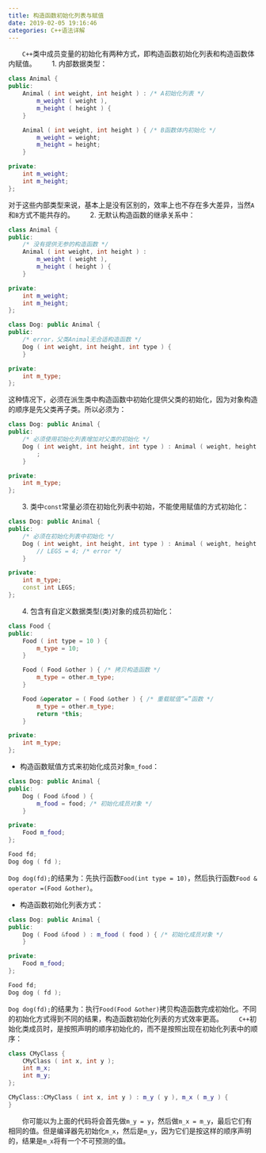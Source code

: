 ```yaml
---
title: 构造函数初始化列表与赋值
date: 2019-02-05 19:16:46
categories: C++语法详解
---
```

&emsp;&emsp;`C++`类中成员变量的初始化有两种方式，即构造函数初始化列表和构造函数体内赋值。
&emsp;&emsp;1. 内部数据类型：

``` cpp
class Animal {
public:
    Animal ( int weight, int height ) : /* A初始化列表 */
        m_weight ( weight ),
        m_height ( height ) {
    }

    Animal ( int weight, int height ) { /* B函数体内初始化 */
        m_weight = weight;
        m_height = height;
    }

private:
    int m_weight;
    int m_height;
};
```

对于这些内部类型来说，基本上是没有区别的，效率上也不存在多大差异，当然`A`和`B`方式不能共存的。
&emsp;&emsp;2. 无默认构造函数的继承关系中：

``` cpp
class Animal {
public:
    /* 没有提供无参的构造函数 */
    Animal ( int weight, int height ) :
        m_weight ( weight ),
        m_height ( height ) {
    }

private:
    int m_weight;
    int m_height;
};

class Dog: public Animal {
public:
    /* error，父类Animal无合适构造函数 */
    Dog ( int weight, int height, int type ) {
    }

private:
    int m_type;
};
```

这种情况下，必须在派生类中构造函数中初始化提供父类的初始化，因为对象构造的顺序是先父类再子类。所以必须为：

``` cpp
class Dog: public Animal {
public:
    /* 必须使用初始化列表增加对父类的初始化 */
    Dog ( int weight, int height, int type ) : Animal ( weight, height ) {
        ;
    }

private:
    int m_type;
};
```

&emsp;&emsp;3. 类中`const`常量必须在初始化列表中初始，不能使用赋值的方式初始化：

``` cpp
class Dog: public Animal {
public:
    /* 必须在初始化列表中初始化 */
    Dog ( int weight, int height, int type ) : Animal ( weight, height ), LEGS ( 4 ) {
        // LEGS = 4; /* error */
    }

private:
    int m_type;
    const int LEGS;
};
```

&emsp;&emsp;4. 包含有自定义数据类型(类)对象的成员初始化：

``` cpp
class Food {
public:
    Food ( int type = 10 ) {
        m_type = 10;
    }

    Food ( Food &other ) { /* 拷贝构造函数 */
        m_type = other.m_type;
    }

    Food &operator = ( Food &other ) { /* 重载赋值“=”函数 */
        m_type = other.m_type;
        return *this;
    }

private:
    int m_type;
};
```

- 构造函数赋值方式来初始化成员对象`m_food`：

``` cpp
class Dog: public Animal {
public:
    Dog ( Food &food ) {
        m_food = food; /* 初始化成员对象 */
    }

private:
    Food m_food;
};

Food fd;
Dog dog ( fd );
```

`Dog dog(fd);`的结果为：先执行函数`Food(int type = 10)`，然后执行函数`Food & operator =(Food &other)`。

- 构造函数初始化列表方式：

``` cpp
class Dog: public Animal {
public:
    Dog ( Food &food ) : m_food ( food ) { /* 初始化成员对象 */
    }

private:
    Food m_food;
};

Food fd;
Dog dog ( fd );
```

`Dog dog(fd);`的结果为：执行`Food(Food &other)`拷贝构造函数完成初始化。不同的初始化方式得到不同的结果，构造函数初始化列表的方式效率更高。
&emsp;&emsp;`C++`初始化类成员时，是按照声明的顺序初始化的，而不是按照出现在初始化列表中的顺序：

``` cpp
class CMyClass {
    CMyClass ( int x, int y );
    int m_x;
    int m_y;
};

CMyClass::CMyClass ( int x, int y ) : m_y ( y ), m_x ( m_y ) {
}
```

&emsp;&emsp;你可能以为上面的代码将会首先做`m_y = y`，然后做`m_x = m_y`，最后它们有相同的值。但是编译器先初始化`m_x`，然后是`m_y`，因为它们是按这样的顺序声明的，结果是`m_x`将有一个不可预测的值。